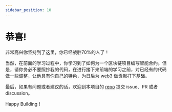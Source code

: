 ```yaml
---
sidebar_position: 10
---
```


# 恭喜!

非常高兴你坚持到了这里，你已经战胜70%的人了！

当然，在前面的学习过程中，你学习到了如何为一个区块链项目编写智能合约。但是，请你务必不要照抄我的代码，在进行接下来前端的学习之前，对已经有的代码做一些调整，让他具有你自己的特色，为日后为 web3 做贡献打下基础。

最后，如果有问题或者建议的话，欢迎到本项目的 [repo](https://github.com/iCatGame/tutorial) 提交 issue、PR 或者 discussion。

Happy Building！

